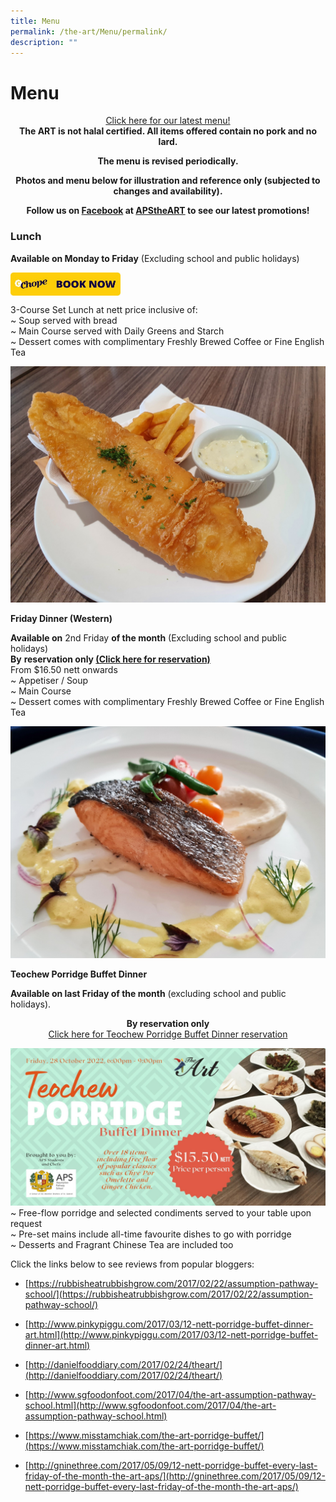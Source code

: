 ```yaml
---
title: Menu
permalink: /the-art/Menu/permalink/
description: ""
---
```

Menu
====

<center><a href="https://go.gov.sg/apstheart-menu">Click here for our latest menu!</a></center>

<center><b>The ART is not halal certified. All items offered contain no pork and no lard.

The menu is revised periodically.

Photos and menu below for illustration and reference only (subjected to changes and availability).

**Follow us on&nbsp;<a href="https://www.facebook.com/APStheART/">Facebook</a>&nbsp;at&nbsp;<a href="https://www.facebook.com/APStheART/">APStheART</a>&nbsp;to see our latest promotions!** </b></center>

### **Lunch**  

**Available on Monday to Friday**&nbsp;(Excluding school and public holidays)  
  
<p><a href="https://book.chope.co/booking?rid=theart2210sg&amp;source=rest_theart">
<img style="width:35%" src="/images/chopeebutton.jpeg" align="left">
</a></p>

<br clear="left">

3-Course Set Lunch at nett price inclusive of: <br>
~ Soup served with bread <br>
~ Main Course served with Daily Greens and Starch <br>
~ Dessert comes with complimentary Freshly Brewed Coffee or Fine English Tea

![](/images/Fish%20N%20Chips.jpg)

**Friday Dinner (Western)**

**Available on**&nbsp;2nd Friday&nbsp;**of the month**&nbsp;(Excluding school and public holidays)  
**By**&nbsp;**reservation only&nbsp;[(Click here for reservation)](https://go.gov.sg/apstheart-onlinebooking)**  
From $16.50 nett onwards  
~ Appetiser&nbsp;/ Soup  
~ Main Course  
~ Dessert comes with complimentary Freshly Brewed Coffee or Fine English Tea

![](/images/Seared%20Salmon.jpg)

**Teochew Porridge Buffet Dinner**

**Available on&nbsp;last Friday&nbsp;of the month**&nbsp;(excluding school and public holidays).

<center><b>By reservation only</b><br><a href="https://go.gov.sg/apstheart-onlinebooking-porridgebuffet">Click here for Teochew Porridge Buffet Dinner reservation</a></center>

![](/images/porridge.jpg)
~ Free-flow porridge and selected condiments served to your table upon request<br>
~ Pre-set mains include all-time favourite dishes to go with porridge<br>
~ Desserts and Fragrant Chinese Tea are included too

Click the links below to see reviews from popular bloggers:
*   [https://rubbisheatrubbishgrow.com/2017/02/22/assumption-pathway-school/](https://rubbisheatrubbishgrow.com/2017/02/22/assumption-pathway-school/)  
    
*   [http://www.pinkypiggu.com/2017/03/12-nett-porridge-buffet-dinner-art.html](http://www.pinkypiggu.com/2017/03/12-nett-porridge-buffet-dinner-art.html)  
    
*   [http://danielfooddiary.com/2017/02/24/theart/](http://danielfooddiary.com/2017/02/24/theart/)  
    
*   [http://www.sgfoodonfoot.com/2017/04/the-art-assumption-pathway-school.html](http://www.sgfoodonfoot.com/2017/04/the-art-assumption-pathway-school.html)&nbsp;  
    
*   [https://www.misstamchiak.com/the-art-porridge-buffet/](https://www.misstamchiak.com/the-art-porridge-buffet/)&nbsp;  
    
*   [http://gninethree.com/2017/05/09/12-nett-porridge-buffet-every-last-friday-of-the-month-the-art-aps/](http://gninethree.com/2017/05/09/12-nett-porridge-buffet-every-last-friday-of-the-month-the-art-aps/)